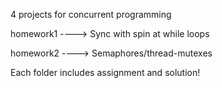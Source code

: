 4 projects for concurrent programming

homework1 ----> Sync with spin at while loops

homework2 ----> Semaphores/thread-mutexes

Each folder includes assignment and solution!
